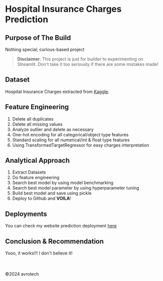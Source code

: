 # Hospital Insurance Charges Prediction<br>
## Purpose of The Build

Nothing special; curious-based project
> **Disclaimer**: This project is just for builder to experimenting on Streamlit. Don't take it too seriously if there are some mistakes made!<br>
## Dataset

Hospital Insurance Charges extracted from [Kaggle](https://www.kaggle.com/datasets/mirichoi0218/insurance).<br>
## Feature Engineering

1. Delete all duplicates
2. Delete all missing values
3. Analyze outlier and delete as necessary
4. One-hot encoding for all categorical/object type features
5. Standard scaling for all numerical/int & float type features
6. Using TransformedTargetRegressor for easy charges interpretation<br>
## Analytical Approach

1. Extract Datasets
2. Do feature engineering
3. Search best model by using model benchmarking
4. Search best model parameter by using hyperparameter tuning
5. Build best model and save using pickle
6. Deploy to Github and **VOILA**!<br>
## Deployments

You can check my website prediction deployment [here](https://app-deploy-hospital-charges.streamlit.app/)<br>
## Conclusion & Recommendation

Yooo, it works!!! I don't believe it!<br><br><br><br>
©2024 avrotech
